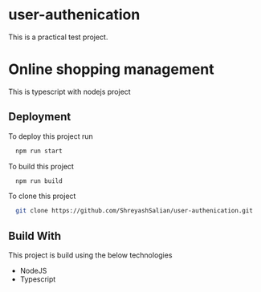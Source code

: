# user-authenication

This is a practical test project.

# Online shopping management

This is typescript with nodejs project

## Deployment

To deploy this project run

```bash
  npm run start
```

To build this project

```bash
  npm run build
```

To clone this project

```bash
  git clone https://github.com/ShreyashSalian/user-authenication.git
```

## Build With

This project is build using the below technologies

- NodeJS
- Typescript
